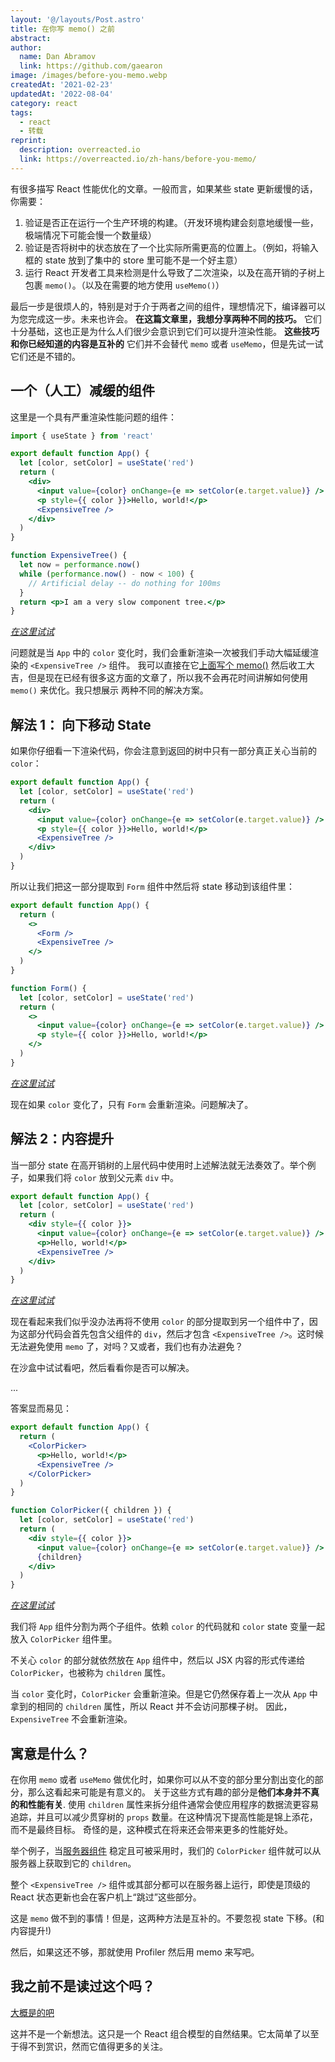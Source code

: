 ```yaml
---
layout: '@/layouts/Post.astro'
title: 在你写 memo() 之前
abstract:
author:
  name: Dan Abramov
  link: https://github.com/gaearon
image: /images/before-you-memo.webp
createdAt: '2021-02-23'
updatedAt: '2022-08-04'
category: react
tags:
  - react
  - 转载
reprint:
  description: overreacted.io
  link: https://overreacted.io/zh-hans/before-you-memo/
---
```


有很多描写 React 性能优化的文章。一般而言，如果某些 state 更新缓慢的话，你需要：

1. 验证是否正在运行一个生产环境的构建。（开发环境构建会刻意地缓慢一些，极端情况下可能会慢一个数量级）
2. 验证是否将树中的状态放在了一个比实际所需更高的位置上。（例如，将输入框的 state 放到了集中的 store 里可能不是一个好主意）
3. 运行 React 开发者工具来检测是什么导致了二次渲染，以及在高开销的子树上包裹 `memo()`。（以及在需要的地方使用 `useMemo()`）

最后一步是很烦人的，特别是对于介于两者之间的组件，理想情况下，编译器可以为您完成这一步。未来也许会。
**在这篇文章里，我想分享两种不同的技巧。** 它们十分基础，这也正是为什么人们很少会意识到它们可以提升渲染性能。
**这些技巧和你已经知道的内容是互补的** 它们并不会替代 `memo` 或者 `useMemo`，但是先试一试它们还是不错的。

## 一个（人工）减缓的组件

这里是一个具有严重渲染性能问题的组件：

```jsx
import { useState } from 'react'

export default function App() {
  let [color, setColor] = useState('red')
  return (
    <div>
      <input value={color} onChange={e => setColor(e.target.value)} />
      <p style={{ color }}>Hello, world!</p>
      <ExpensiveTree />
    </div>
  )
}

function ExpensiveTree() {
  let now = performance.now()
  while (performance.now() - now < 100) {
    // Artificial delay -- do nothing for 100ms
  }
  return <p>I am a very slow component tree.</p>
}
```

_[在这里试试](https://codesandbox.io/s/frosty-glade-m33km?file=/src/App.js:23-513)_

问题就是当 `App` 中的 `color` 变化时，我们会重新渲染一次被我们手动大幅延缓渲染的 `<ExpensiveTree />` 组件。
我可以直接在它[上面写个 memo()](https://codesandbox.io/s/amazing-shtern-61tu4?file=/src/App.js) 然后收工大吉，但是现在已经有很多这方面的文章了，所以我不会再花时间讲解如何使用 `memo()` 来优化。我只想展示
两种不同的解决方案。

## 解法 1： 向下移动 State

如果你仔细看一下渲染代码，你会注意到返回的树中只有一部分真正关心当前的 `color`：

```jsx
export default function App() {
  let [color, setColor] = useState('red')
  return (
    <div>
      <input value={color} onChange={e => setColor(e.target.value)} />
      <p style={{ color }}>Hello, world!</p>
      <ExpensiveTree />
    </div>
  )
}
```

所以让我们把这一部分提取到 `Form` 组件中然后将 state 移动到该组件里：

```jsx
export default function App() {
  return (
    <>
      <Form />
      <ExpensiveTree />
    </>
  )
}

function Form() {
  let [color, setColor] = useState('red')
  return (
    <>
      <input value={color} onChange={e => setColor(e.target.value)} />
      <p style={{ color }}>Hello, world!</p>
    </>
  )
}
```

_[在这里试试](https://codesandbox.io/s/billowing-wood-1tq2u?file=/src/App.js:64-380)_

现在如果 `color` 变化了，只有 `Form` 会重新渲染。问题解决了。

## 解法 2：内容提升

当一部分 state 在高开销树的上层代码中使用时上述解法就无法奏效了。举个例子，如果我们将 `color` 放到父元素 `div` 中。

```jsx
export default function App() {
  let [color, setColor] = useState('red')
  return (
    <div style={{ color }}>
      <input value={color} onChange={e => setColor(e.target.value)} />
      <p>Hello, world!</p>
      <ExpensiveTree />
    </div>
  )
}
```

_[在这里试试](https://codesandbox.io/s/bold-dust-0jbg7?file=/src/App.js:58-313)_

现在看起来我们似乎没办法再将不使用 `color` 的部分提取到另一个组件中了，因为这部分代码会首先包含父组件的 `div`，然后才包含 `<ExpensiveTree />`。这时候无法避免使用 `memo` 了，对吗？又或者，我们也有办法避免？

在沙盒中试试看吧，然后看看你是否可以解决。

...

答案显而易见：

```jsx
export default function App() {
  return (
    <ColorPicker>
      <p>Hello, world!</p>
      <ExpensiveTree />
    </ColorPicker>
  )
}

function ColorPicker({ children }) {
  let [color, setColor] = useState('red')
  return (
    <div style={{ color }}>
      <input value={color} onChange={e => setColor(e.target.value)} />
      {children}
    </div>
  )
}
```

_[在这里试试](https://codesandbox.io/s/wonderful-banach-tyfr1?file=/src/App.js:58-423)_

我们将 `App` 组件分割为两个子组件。依赖 `color` 的代码就和 `color` state 变量一起放入 `ColorPicker` 组件里。

不关心 `color` 的部分就依然放在 `App` 组件中，然后以 JSX 内容的形式传递给 `ColorPicker`，也被称为 `children` 属性。

当 `color` 变化时，`ColorPicker` 会重新渲染。但是它仍然保存着上一次从 `App` 中拿到的相同的 `children` 属性，所以 React 并不会访问那棵子树。
因此，`ExpensiveTree` 不会重新渲染。

## 寓意是什么？

在你用 `memo` 或者 `useMemo` 做优化时，如果你可以从不变的部分里分割出变化的部分，那么这看起来可能是有意义的。
关于这些方式有趣的部分是**他们本身并不真的和性能有关**. 使用 `children` 属性来拆分组件通常会使应用程序的数据流更容易追踪，并且可以减少贯穿树的 `props` 数量。在这种情况下提高性能是锦上添花，而不是最终目标。
奇怪的是，这种模式在将来还会带来更多的性能好处。

举个例子，当[服务器组件](https://reactjs.org/blog/2020/12/21/data-fetching-with-react-server-components.html) 稳定且可被采用时，我们的 `ColorPicker` 组件就可以从服务器上获取到它的 `children`。

整个 `<ExpensiveTree />` 组件或其部分都可以在服务器上运行，即使是顶级的 React 状态更新也会在客户机上“跳过”这些部分。

这是 `memo` 做不到的事情！但是，这两种方法是互补的。不要忽视 state 下移。(和内容提升!)

然后，如果这还不够，那就使用 Profiler 然后用 memo 来写吧。

## 我之前不是读过这个吗？

[大概是的吧](https://kentcdodds.com/blog/optimize-react-re-renders)

这并不是一个新想法。这只是一个 React 组合模型的自然结果。它太简单了以至于得不到赏识，然而它值得更多的关注。
